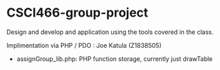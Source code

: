 # CSCI466-group-project
Design and develop and application using the tools covered in the class.


Implimentation via PHP / PDO : Joe Katula (Z1838505)
- assignGroup_lib.php:
    PHP function storage, currently just drawTable
    
